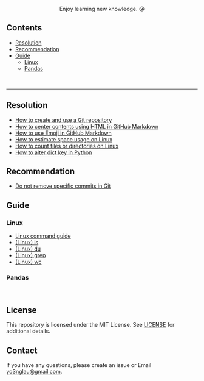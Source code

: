 <p align="center">
	Enjoy learning new knowledge. &#128536;
</p>

## Contents

- [Resolution](#Resolution)
- [Recommendation](#Recommendation)
- [Guide](#Guide)
  - [Linux](#Linux)
  - [Pandas](#Pandas)


<br>

---

## Resolution

- [How to create and use a Git repository](/Resolution/How-to-create-and-use-a-Git-repository.md)
- [How to center contents using HTML in GitHub Markdown](/Resolution/How-to-center-contents-using-HTML-in-GitHub-Markdown.md)
- [How to use Emoji in GitHub Markdown](/Resolution/How-to-use-Emoji-in-GitHub-Markdown.md)
- [How to estimate space usage on Linux](/Resolution/How-to-estimate-space-usage-on-Linux.md)
- [How to count files or directories on Linux](/Resolution/How-to-count-files-or-directories-on-Linux.md)
- [How to alter dict key in Python](/Resolution/How-to-alter-dict-key-in-Python.md)

## Recommendation

- [Do not remove specific commits in Git](/Recommendation/Do-not-remove-specific-commit-in-Git.md)

## Guide

### Linux

- [Linux command guide](/Guide/Linux/Linux-command-guide.md)
- [(Linux) ls](/Guide/Linux/Linux-ls.md)
- [(Linux) du](/Guide/Linux/Linux-du.md)
- [(Linux) grep](/Guide/Linux/Linux-grep.md)
- [(Linux) wc](/Guide/Linux/Linux-wc.md)

### Pandas

<br>

## License

This repository is licensed under the MIT License. See [LICENSE](LICENSE) for additional details.

## Contact

If you have any questions, please create an issue or Email yo3nglau@gmail.com.



